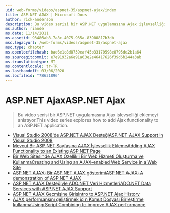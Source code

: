 ```yaml
---
uid: web-forms/videos/aspnet-35/aspnet-ajax/index
title: ASP.NET AJAX | Microsoft Docs
author: rick-anderson
description: Bu video serisi bir ASP.NET uygulamasına Ajax işlevselliği eklemeyi anlatıyor.
ms.author: riande
ms.date: 11/14/2011
ms.assetid: 93486ab8-7a8c-4075-935a-83900817b3db
msc.legacyurl: /web-forms/videos/aspnet-35/aspnet-ajax
msc.type: chapter
ms.openlocfilehash: bae6e1c8d8739eaf45b33170598e8795de2b1a64
ms.sourcegitcommit: e7e91932a6e91a63e2e46417626f39d6b244a3ab
ms.translationtype: MT
ms.contentlocale: tr-TR
ms.lasthandoff: 03/06/2020
ms.locfileid: "78631896"
---
```

# <a name="aspnet-ajax"></a><span data-ttu-id="426d2-103">ASP.NET Ajax</span><span class="sxs-lookup"><span data-stu-id="426d2-103">ASP.NET Ajax</span></span>

> <span data-ttu-id="426d2-104">Bu video serisi bir ASP.NET uygulamasına Ajax işlevselliği eklemeyi anlatıyor.</span><span class="sxs-lookup"><span data-stu-id="426d2-104">This video series explores how to add Ajax functionality to an ASP.NET application.</span></span>

- [<span data-ttu-id="426d2-105">Visual Studio 2008'de ASP.NET AJAX Desteği</span><span class="sxs-lookup"><span data-stu-id="426d2-105">ASP.NET AJAX Support in Visual Studio 2008</span></span>](aspnet-ajax-support-in-visual-studio-2008.md)
- [<span data-ttu-id="426d2-106">Mevcut Bir ASP.NET Sayfasına AJAX İşlevsellik Ekleme</span><span class="sxs-lookup"><span data-stu-id="426d2-106">Adding AJAX Functionality to an Existing ASP.NET Page</span></span>](adding-ajax-functionality-to-an-existing-aspnet-page.md)
- [<span data-ttu-id="426d2-107">Bir Web Sitesinde AJAX Özellikli Bir Web Hizmeti Oluşturma ve Kullanma</span><span class="sxs-lookup"><span data-stu-id="426d2-107">Creating and Using an AJAX-enabled Web Service in a Web Site</span></span>](creating-and-using-an-ajax-enabled-web-service-in-a-web-site.md)
- [<span data-ttu-id="426d2-108">ASP.NET AJAX: Bir ASP.NET AJAX gösterimi</span><span class="sxs-lookup"><span data-stu-id="426d2-108">ASP.NET AJAX: A demonstration of ASP.NET AJAX</span></span>](aspnet-ajax-a-demonstration-of-aspnet-ajax.md)
- [<span data-ttu-id="426d2-109">ASP.NET AJAX Desteğiyle ADO.NET Veri Hizmetleri</span><span class="sxs-lookup"><span data-stu-id="426d2-109">ADO.NET Data Services with ASP.NET AJAX Support</span></span>](adonet-data-services-with-aspnet-ajax-support.md)
- [<span data-ttu-id="426d2-110">ASP.NET AJAX Geçmişine Giriş</span><span class="sxs-lookup"><span data-stu-id="426d2-110">Intro to ASP.NET Ajax History</span></span>](introduction-to-aspnet-ajax-history.md)
- [<span data-ttu-id="426d2-111">AJAX performansını geliştirmek için Komut Dosyası Birleştirme kullanma</span><span class="sxs-lookup"><span data-stu-id="426d2-111">Using Script Combining to improve AJAX performance</span></span>](using-script-combining-to-improve-ajax-performance.md)
